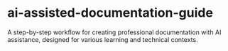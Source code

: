 # ai-assisted-documentation-guide
A step-by-step workflow for creating professional documentation with AI assistance, designed for various learning and technical contexts.
